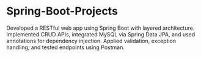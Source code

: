 # Spring-Boot-Projects
Developed a RESTful web app using Spring Boot with layered architecture. Implemented CRUD APIs, integrated MySQL via Spring Data JPA, and used annotations for dependency injection. Applied validation, exception handling, and tested endpoints using Postman.
